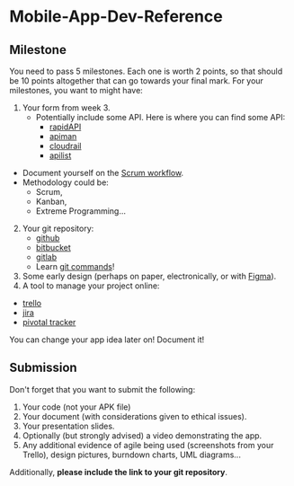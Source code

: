 # Mobile-App-Dev-Reference

## Milestone

You need to pass 5 milestones. Each one is worth 2 points, so that should be
10 points altogether that can go towards your final mark. For your milestones,
you want to might have:

1. Your form from week 3.
   - Potentially include some API. Here is where you can find some API:
     - [rapidAPI](https://rapidapi.com/)
     - [apiman](https://www.apiman.io/)
     - [cloudrail](https://cloudrail.com/)
     - [apilist](https://apislist.com/)
  - Document yourself on the [Scrum workflow](https://www.youtube.com/watch?v=_BWbaZs1M_8).
  - Methodology could be:
    - Scrum,
    - Kanban,
    - Extreme Programming...
2. Your git repository:
   - [github](https://github.com)
   - [bitbucket](https://bitbucket.org)
   - [gitlab](https://gitlab.com/users/sign_in)
   - Learn [git commands](https://rogerdudler.github.io/git-guide/)!
3. Some early design (perhaps on paper, electronically, or with
  [Figma](https://www.figma.com/)).
4. A tool to manage your project online:
  - [trello](https://trello.com)
  - [jira](https://www.atlassian.com/software/jira)
  - [pivotal tracker](https://www.pivotaltracker.com/)

You can change your app idea later on! Document it!

## Submission

Don't forget that you want to submit the following:

1. Your code (not your APK file)
2. Your document (with considerations given to ethical issues).
3. Your presentation slides.
4. Optionally (but strongly advised) a video demonstrating the app.
5. Any additional evidence of agile being used (screenshots from your Trello), design pictures, burndown charts, UML diagrams...

Additionally, **please include the link to your git repository**.
